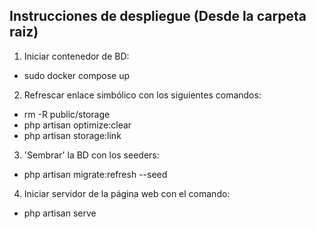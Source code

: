 ## Instrucciones de despliegue (Desde la carpeta raiz)

1. Iniciar contenedor de BD:
  - sudo docker compose up
2. Refrescar enlace simbólico con los siguientes comandos:
  - rm -R public/storage
  - php artisan optimize:clear
  - php artisan storage:link
3. 'Sembrar' la BD con los seeders:
  - php artisan migrate:refresh --seed
4. Iniciar servidor de la página web con el comando:
  - php artisan serve
